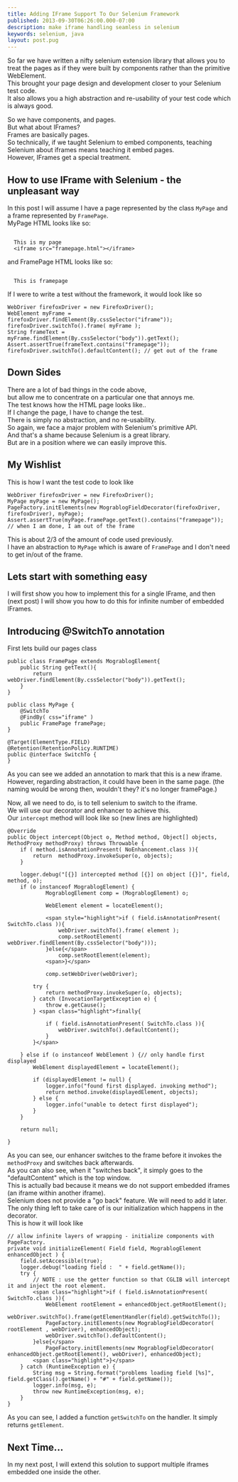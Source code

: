```yaml
---
title: Adding IFrame Support To Our Selenium Framework
published: 2013-09-30T06:26:00.000-07:00
description: make iframe handling seamless in selenium
keywords: selenium, java
layout: post.pug
---
```



So far we have written a nifty selenium extension library that allows you to treat the pages as if they were built by components rather than the primitive WebElement.  
This brought your page design and development closer to your Selenium test code.  
It also allows you a high abstraction and re-usability of your test code which is always good.  

So we have components, and pages.  
But what about IFrames?  
Frames are basically pages.  
So technically, if we taught Selenium to embed components, teaching Selenium about iframes means teaching it embed pages.  
However, IFrames get a special treatment.  

## How to use IFrame with Selenium - the unpleasant way

In this post I will assume I have a page represented by the class `MyPage` and a frame represented by `FramePage`.  
MyPage HTML looks like so:

```

  This is my page  
  <iframe src="framepage.html"></iframe>  

```

and FramePage HTML looks like so:

```

  This is framepage

```

If I were to write a test without the framework, it would look like so

```
WebDriver firefoxDriver = new FirefoxDriver();  
WebElement myFrame = firefoxDriver.findElement(By.cssSelector("iframe"));  
firefoxDriver.switchTo().frame( myFrame );  
String frameText = myFrame.findElement(By.cssSelector("body")).getText();  
Assert.assertTrue(frameText.contains("framepage"));  
firefoxDriver.switchTo().defaultContent(); // get out of the frame  
```

## Down Sides

There are a lot of bad things in the code above,  
but allow me to concentrate on a particular one that annoys me.  
The test knows how the HTML page looks like..  
If I change the page, I have to change the test.  
There is simply no abstraction, and no re-usability.  
So again, we face a major problem with Selenium's primitive API.  
And that's a shame because Selenium is a great library.  
But are in a position where we can easily improve this.  

## My Wishlist

This is how I want the test code to look like

```
WebDriver firefoxDriver = new FirefoxDriver();  
MyPage myPage = new MyPage();  
PageFactory.initElements(new MograblogFieldDecorator(firefoxDriver, firefoxDriver), myPage);  
Assert.assertTrue(myPage.framePage.getText().contains("framepage")); // when I am done, I am out of the frame  
```

This is about 2/3 of the amount of code used previously.  
I have an abstraction to `MyPage` which is aware of `FramePage` and I don't need to get in/out of the frame.  

## Lets start with something easy

I will first show you how to implement this for a single IFrame, and then (next post) I will show you how to do this for infinite number of embedded IFrames.  

## Introducing @SwitchTo annotation

First lets build our pages class

```
public class FramePage extends MograblogElement{  
    public String getText(){  
        return webDriver.findElement(By.cssSelector("body")).getText();  
    }  
}  

public class MyPage {  
    @SwitchTo  
    @FindBy( css="iframe" )  
    public FramePage framePage;  
}  

@Target(ElementType.FIELD)  
@Retention(RetentionPolicy.RUNTIME)  
public @interface SwitchTo {  
}  
```

As you can see we added an annotation to mark that this is a new iframe.  
However, regarding abstraction, it could have been in the same page. (the naming would be wrong then, wouldn't they? it's no longer framePage.)  

Now, all we need to do, is to tell selenium to switch to the iframe.  
We will use our decorator and enhancer to achieve this.  
Our `intercept` method will look like so (new lines are highlighted)

```
@Override  
public Object intercept(Object o, Method method, Object[] objects, MethodProxy methodProxy) throws Throwable {  
    if ( method.isAnnotationPresent( NoEnhancement.class )){  
        return  methodProxy.invokeSuper(o, objects);  
    }  

    logger.debug("[{}] intercepted method [{}] on object [{}]", field, method, o);  
    if (o instanceof MograblogElement) {  
            MograblogElement comp = (MograblogElement) o;  

            WebElement element = locateElement();  

            <span style="highlight">if ( field.isAnnotationPresent( SwitchTo.class )){  
                webDriver.switchTo().frame( element );  
                comp.setRootElement( webDriver.findElement(By.cssSelector("body")));  
            }else{</span>  
                comp.setRootElement(element);  
            <span>}</span>  

            comp.setWebDriver(webDriver);  

        try {  
            return methodProxy.invokeSuper(o, objects);  
        } catch (InvocationTargetException e) {  
            throw e.getCause();  
        } <span class="highlight">finally{  

            if ( field.isAnnotationPresent( SwitchTo.class )){  
                webDriver.switchTo().defaultContent();  
            }  
        }</span>  

    } else if (o instanceof WebElement ) {// only handle first displayed  
        WebElement displayedElement = locateElement();  

        if (displayedElement != null) {  
            logger.info("found first displayed. invoking method");  
            return method.invoke(displayedElement, objects);  
        } else {  
            logger.info("unable to detect first displayed");  
        }  
    }  

    return null;  

}  
```

As you can see, our enhancer switches to the frame before it invokes the `methodProxy` and switches back afterwards.  
As you can also see, when it "switches back", it simply goes to the "defaultContent" which is the top window.  
This is actually bad because it means we do not support embedded iframes (an iframe within another iframe).  
Selenium does not provide a "go back" feature. We will need to add it later.  
The only thing left to take care of is our initialization which happens in the decorator.  
This is how it will look like

```
// allow infinite layers of wrapping - initialize components with PageFactory.  
private void initializeElement( Field field, MograblogElement enhancedObject ) {  
    field.setAccessible(true);  
    logger.debug("loading field :  " + field.getName());  
    try {  
        // NOTE : use the getter function so that CGLIB will intercept it and inject the root element.  
        <span class="highlight">if ( field.isAnnotationPresent( SwitchTo.class )){  
            WebElement rootElement = enhancedObject.getRootElement();  
            webDriver.switchTo().frame(getElementHandler(field).getSwitchTo());  
            PageFactory.initElements(new MograblogFieldDecorator( rootElement , webDriver), enhancedObject);  
            webDriver.switchTo().defaultContent();  
        }else{</span>  
            PageFactory.initElements(new MograblogFieldDecorator( enhancedObject.getRootElement(), webDriver), enhancedObject);  
        <span class="highlight">}</span>  
    } catch (RuntimeException e) {  
        String msg = String.format("problems loading field [%s]", field.getClass().getName() + "#" + field.getName());  
        logger.info(msg, e);  
        throw new RuntimeException(msg, e);  
    }  
}   
```

As you can see, I added a function `getSwitchTo` on the handler. It simply returns `getElement`.

## Next Time...

In my next post, I will extend this solution to support multiple iframes embedded one inside the other.
